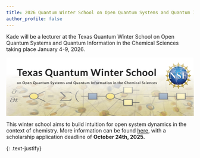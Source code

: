 ```yaml
---
title: 2026 Quantum Winter School on Open Quantum Systems and Quantum Information in the Chemical Sciences 
author_profile: false
---
```


Kade will be a lecturer at the Texas Quantum Winter School on Open Quantum Systems and Quantum Information in the Chemical Sciences taking place January 4-9, 2026. 
 
<img src="/assets/images/texas-quantum-winter-school.jpg" alt="Winter school and NSF logo" style="width:700px; display:block; margin: auto;">

This winter school aims to build intuition for open system dynamics in the context of chemistry. More information can be found <a href="https://www.texquantum.com/home">here</a>, with a scholarship application deadline of <b>October 24th, 2025.</b> 

{: .text-justify}
